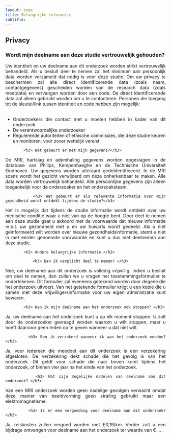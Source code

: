```yaml
---
layout: page
title: Belangrijke informatie
subtitle:
---
```


<div align = "justify"> 
	<p>
		<h2> Privacy </h2>
			<h3> Wordt mijn deelname aan deze studie vertrouwelijk gehouden?</h3>
Uw identiteit en uw deelname aan dit onderzoek worden strikt vertrouwelijk behandeld. Als u besluit deel te nemen zal het minimum aan persoonlijk data worden verzameld dat nodig is voor deze studie. Om uw privacy te beschermen zal alle direct identificerende data (zoals naam, contactgegevens) gescheiden worden van de research data (zoals meetdata) en vervangen worden door een code. De direct identificerende data zal alleen gebruikt worden om u te contacteren. Personen die toegang tot de sleutel/link tussen identiteit en code hebben zijn mogelijk: 
<br><br>
<ul>
	<li> Onderzoekers die contact met u moeten hebben in kader van dit onderzoek</li> 
	<li> De verantwoordelijke onderzoeker</li>
	<li> Regulerende autoriteiten of ethische commissies, die deze studie keuren en monitoren, voor zover wettelijk vereist</li> 
</ul>

			<h3> Wat gebeurt er met mijn gegevens?</h3>

De MRI, hartslag en ademhaling gegevens worden opgeslagen in de database van Philips, Kempenhaeghe en de Technische Universiteit Eindhoven. Uw gegevens worden uiteraard gedeïdentificeerd. In de MRI scans wordt het gezicht verwijderd om deze onherkenbaar te maken. Alle data worden vertrouwelijk behandeld.  Alle persoonlijke gegevens zijn alleen toegankelijk voor de onderzoeker en het onderzoeksteam.  
			
			<h3> Wat gebeurt er als relevante informatie over mijn gezondheid wordt ontdekt tijdens de studie?</h3>

Het is mogelijk dat tijdens de studie informatie wordt ontdekt over uw medische conditie waar u niet van op de hoogte bent. Door deel te nemen aan deze studie gaat u akkoord met de voorwaarde dat nieuwe informatie m.b.t. uw gezondheid met u en uw huisarts wordt gedeeld. Als u niet geïnformeerd wilt worden over nieuwe gezondheidsinformatie, stemt u niet in met eerder genoemde voorwaarde en kunt u dus niet deelnemen aan deze studie. 

			<h2> Andere belangrijke informatie </h2>
			
				<h3> Ben ik verplicht deel te nemen? </h3>

Nee, uw deelname aan dit onderzoek is volledig vrijwillig. Indien u besluit om deel te nemen, dan zullen we u vragen het toestemmingsformulier te ondertekenen. Dit formulier zal eveneens getekend worden door degene die het onderzoek uitvoert. Van het getekende formulier krijgt u een kopie die u samen met deze vrijwilligersinformatie voor uw eigen administratie kunt bewaren. 

			<h3> Kan ik mijn deelname aan het onderzoek ook stoppen? </h3>

Ja, uw deelname aan het onderzoek kunt u op elk moment stoppen. U zult door de onderzoeker gevraagd worden waarom u wilt stoppen, maar u hoeft daarvoor geen reden op te geven wanneer u dat niet wilt. 

 			<h3> Ben ik verzekerd wanneer ik aan het onderzoek meedoe? </h3>

Ja, voor iedereen die meedoet aan dit onderzoek is een verzekering afgesloten. De verzekering dekt schade die het gevolg is van het onderzoek. Dit geldt voor schade die naar boven komt tijdens het onderzoek, of binnen vier jaar na het einde van het onderzoek.  


			<h3> Wat zijn mogelijke nadelen van deelname aan dit onderzoek? </h3>

Van een MRI onderzoek worden geen nadelige gevolgen verwacht omdat deze manier van beeldvorming geen straling gebruikt maar een elektromagnetisme.

			<h3> Is er een vergoeding voor deelname aan dit onderzoek? </h3>

Ja, reiskosten zullen vergoed worden met €0,19/km. Verder zult u een bijdrage ontvangen voor deelname aan het onderzoek ter waarde van € ... .

